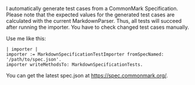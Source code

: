 I automatically generate test cases from a CommonMark Specification.
Please note that the expected values for the generated test cases are calculated with the current MarkdownParser. Thus, all tests will succeed after running the importer. You have to check changed test cases manually.

Use me like this:
```
| importer |
importer := MarkdownSpecificationTestImporter fromSpecNamed: '/path/to/spec.json'.
importer writeMethodsTo: MarkdownSpecificationTests.
```

You can get the latest spec.json at https://spec.commonmark.org/.
